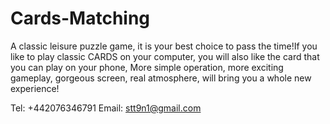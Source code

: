 # Cards-Matching

A classic leisure puzzle game, it is your best choice to pass the time!If you like to play classic CARDS on your computer, you will also like the card that you can play on your phone, More simple operation, more exciting gameplay, gorgeous screen, real atmosphere, will bring you a whole new experience!

Tel: +442076346791
Email:  stt9n1@gmail.com
